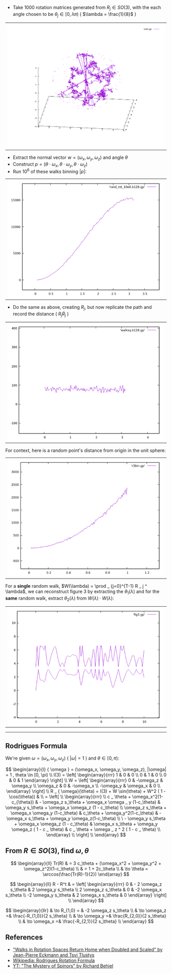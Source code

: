 
* Take 1000 rotation matrices generated from $R _ j \in SO(3)$, with the each angle chosen to be $\theta _ j \in [0, \lambda \pi)$ ( $\lambda = \frac{1}{8}$ )

| |
|---|
| ![3d walk](img/3dwalk.png) |

* Extract the normal vector $w = (\omega _x, \omega _y, \omega _z)$ and angle $\theta$
* Construct $p = ( \theta \cdot \omega _x, \theta \cdot \omega _y, \theta \cdot \omega _z )$
* Run $10^6$ of these walks binning $|p|$:

| |
|---|
| ![histogram of rotation matrices](img/fig2_1.png) |

* Do the same as above, creating $R _ j$, but now replicate the path and record the distance ( $R _ j \dot R _ j$ )

| |
|---|
| ![histograph of rotation matrix squared](img/fig2_2.png) |

For context, here is a random point's distance from origin in the unit sphere:

| |
|---|
| ![random point in sphere distance](img/r3bin.png) |


For a **single** random walk, $W(\lambda) = \prod _ {j=0}^{T-1} R _ j ^ \lambda$, we can reconstruct figure 3 by
extracting the $\theta _ 1 (\lambda)$ and for the **same** random walk, extract $\theta _ 2 (\lambda)$ from $W(\lambda) \cdot W(\lambda)$:

| |
|---|
| ![theta single and double](img/fig3.png) |



---


Rodrigues Formula
---

We're given $\omega = (\omega_x, \omega_y, \omega_z)$ ( $|\omega| = 1$ ) and $\theta \in [0, \pi)$:

$$
\begin{array}{l}
{ \omega } = (\omega_x, \omega_y, \omega_z),  |\omega| = 1 , theta \in [0, \pi) \\
I(3) = \left[ 
\begin{array}{rrr}
 1 & 0 & 0 \\
 0 & 1 & 0 \\
 0 & 0 & 1 
\end{array}
 \right] \\
W = \left[  \begin{array}{rrr}  0 & -\omega_z & \omega_y \\
 \omega_z &  0 &  -\omega_x \\
 -\omega_y & \omega_x & 0 \\
\end{array}
 \right] \\
R _ { \omega}(\theta)  = I(3) + W \sin(\theta) + W^2 ( 1 - \cos(\theta)) & \\
= \left[ \\
\begin{array}{rrr} \\
c _ \theta + \omega_x^2(1-c_{\theta}) &  - \omega_z s_\theta + \omega_x \omega _ y (1-c_\theta) & \omega_y s_\theta + \omega_x \omega_z (1 - c_\theta)  \\
\omega_z s_\theta + \omega_x \omega_y (1-c_\theta) & c_\theta + \omega_y^2(1-c_\theta) & -\omega_x s_\theta + \omega_y \omega_z(1-c_\theta) \\
 \ - \omega_y s_\theta + \omega_x \omega_z (1 - c_\theta) & \omega_x s_\theta + \omega_y \omega_z ( 1 - c _ \theta) & c _ \theta + \omega _ z ^ 2 ( 1 - c _ \theta) \\
\end{array} \\
\right] \\
\end{array}
$$


From $R \in SO(3)$, find $\omega, \theta$
---

$$
\begin{array}{ll}
Tr(R) & =  3 c_\theta + (\omega_x^2 + \omega_y^2 + \omega_z^2)(1-c_\theta) \\
  &  = 1 + 2c_\theta \\
& \to \theta = \arccos(\frac{Tr(R)-1}{2})
\end{array}
$$

$$
\begin{array}{ll}
R - R^t & = \left[
\begin{array}{rrr}
0 & - 2 \omega_z s_\theta & 2 \omega_y s_\theta \\
2 \omega_z s_\theta & 0 & -2 \omega_x s_\theta \\
-2 \omega_y s_\theta & 2 \omega_x s_\theta & 0 
\end{array}
\right] \\
\end{array}
$$

$$
\begin{array}{llr}
& \to R_{1,0} = & -2 \omega_z s_\theta \\
 & \to \omega_z =&  \frac{-R_{1,0}}{2 s_\theta} \\
 & \to \omega_y =&  \frac{R_{2,0}}{2 s_\theta} \\
 & \to \omega_x =&  \frac{-R_{2,1}}{2 s_\theta} \\
\end{array}
$$

References
---

* ["Walks in Rotation Spaces Return Home when Doubled and Scaled" by Jean-Pierre Eckmann and Tsvi Tlustys](https://doi.org/10.1103/xk8y-hycn)
* [Wikipedia: Rodrigues Rotation Formula](https://en.wikipedia.org/wiki/Rodrigues'_rotation_formula#Matrix_notation)
* [YT: "The Mystery of Spinors" by Richard Behiel](https://www.youtube.com/watch?v=b7OIbMCIfs4w)
